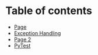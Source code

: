 # Table of contents

* [Page](README.md)
* [Exception Handling](exception-handling.md)
* [Page 2](page-2.md)
* [PyTest](pytest.md)
